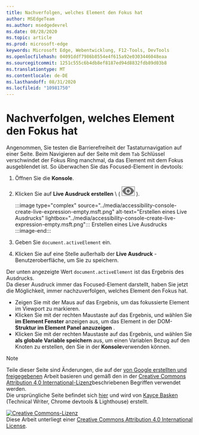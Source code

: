 ```yaml
---
title: Nachverfolgen, welches Element den Fokus hat
author: MSEdgeTeam
ms.author: msedgedevrel
ms.date: 08/28/2020
ms.topic: article
ms.prod: microsoft-edge
keywords: Microsoft Edge, Webentwicklung, F12-Tools, DevTools
ms.openlocfilehash: 04091ddf7986b8554e4f615a92e0303446048eaa
ms.sourcegitcommit: 1251c555c6b4db8ef8187ed94d8832fdb89d03b8
ms.translationtype: MT
ms.contentlocale: de-DE
ms.lasthandoff: 08/31/2020
ms.locfileid: "10981750"
---
```

<!-- Copyright Kayce Basques 

   Licensed under the Apache License, Version 2.0 (the "License");
   you may not use this file except in compliance with the License.
   You may obtain a copy of the License at

       https://www.apache.org/licenses/LICENSE-2.0

   Unless required by applicable law or agreed to in writing, software
   distributed under the License is distributed on an "AS IS" BASIS,
   WITHOUT WARRANTIES OR CONDITIONS OF ANY KIND, either express or implied.
   See the License for the specific language governing permissions and
   limitations under the License.  -->  





# Nachverfolgen, welches Element den Fokus hat   



Angenommen, Sie testen die Barrierefreiheit der Tastaturnavigation auf einer Seite.  Beim Navigieren auf der Seite mit dem `Tab` Schlüssel verschwindet der Fokus Ring manchmal, da das Element mit dem Fokus ausgeblendet ist.  So überwachen Sie das Focused-Element in devtools:  

1.  Öffnen Sie die **Konsole**.  
1.  Klicken Sie auf **Live Ausdruck erstellen** \ ( ![ Live Ausdruck erstellen ][ImageCreateIcon] \).  
    
    :::image type="complex" source="../media/accessibility-console-create-live-expression-empty.msft.png" alt-text="Erstellen eines Live Ausdrucks" lightbox="../media/accessibility-console-create-live-expression-empty.msft.png":::
       Erstellen eines Live Ausdrucks  
    :::image-end:::  
    
1.  Geben Sie `document.activeElement` ein.
1.  Klicken Sie auf eine Stelle außerhalb der **Live Ausdruck** -Benutzeroberfläche, um Sie zu speichern.
    
Der unten angezeigte Wert `document.activeElement` ist das Ergebnis des Ausdrucks.  
Da dieser Ausdruck immer das Focused-Element darstellt, haben Sie jetzt die Möglichkeit, immer nachzuverfolgen, welches Element den Fokus hat.  

*   Zeigen Sie mit der Maus auf das Ergebnis, um das fokussierte Element im Viewport zu markieren.  
*   Klicken Sie mit der rechten Maustaste auf das Ergebnis, und wählen Sie **im Element Fenster** anzeigen aus, um das Element in der DOM- **Struktur im Element Panel anzuzeigen** .  
*   Klicken Sie mit der rechten Maustaste auf das Ergebnis, und wählen Sie **als globale Variable speichern** aus, um einen Variablen Bezug auf den Knoten zu erstellen, den Sie in der **Konsole**verwenden können.  
    
<!--## Feedback   -->  



<!-- image links -->  

[ImageCreateIcon]: ../media/create-live-expression-icon.msft.png  

<!-- links -->  

> [!NOTE]
> Teile dieser Seite sind Änderungen, die auf der [von Google erstellten und freigegebenen][GoogleSitePolicies] Arbeit basieren und gemäß den in der [Creative Commons Attribution 4,0 International-Lizenz][CCA4IL]beschriebenen Begriffen verwendet werden.  
> Die ursprüngliche Seite befindet sich [hier](https://developers.google.com/web/tools/chrome-devtools/accessibility/focus) und wird von [Kayce Basken][KayceBasques] (Technical Writer, Chrome devtools & Lighthouse) erstellt.  

[![Creative Commons-Lizenz][CCby4Image]][CCA4IL]  
Diese Arbeit unterliegt einer [Creative Commons Attribution 4.0 International License][CCA4IL].  

[CCA4IL]: https://creativecommons.org/licenses/by/4.0  
[CCby4Image]: https://i.creativecommons.org/l/by/4.0/88x31.png  
[GoogleSitePolicies]: https://developers.google.com/terms/site-policies  
[KayceBasques]: https://developers.google.com/web/resources/contributors/kaycebasques  
